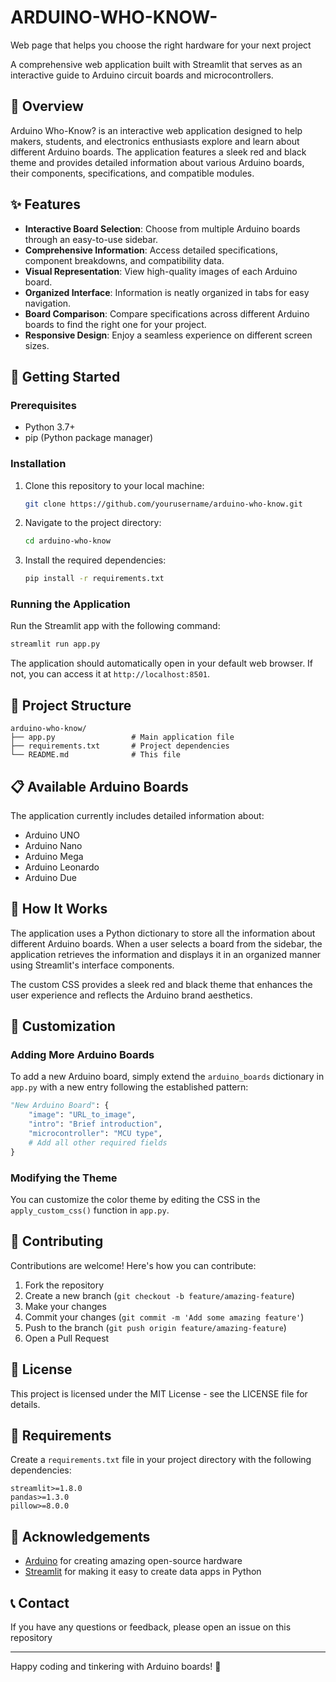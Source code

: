 # ARDUINO-WHO-KNOW-
Web page that helps you choose the right hardware for your next project

A comprehensive web application built with Streamlit that serves as an interactive guide to Arduino circuit boards and microcontrollers.

## 🔌 Overview

Arduino Who-Know? is an interactive web application designed to help makers, students, and electronics enthusiasts explore and learn about different Arduino boards. The application features a sleek red and black theme and provides detailed information about various Arduino boards, their components, specifications, and compatible modules.

## ✨ Features

- **Interactive Board Selection**: Choose from multiple Arduino boards through an easy-to-use sidebar.
- **Comprehensive Information**: Access detailed specifications, component breakdowns, and compatibility data.
- **Visual Representation**: View high-quality images of each Arduino board.
- **Organized Interface**: Information is neatly organized in tabs for easy navigation.
- **Board Comparison**: Compare specifications across different Arduino boards to find the right one for your project.
- **Responsive Design**: Enjoy a seamless experience on different screen sizes.

## 🚀 Getting Started

### Prerequisites

- Python 3.7+
- pip (Python package manager)

### Installation

1. Clone this repository to your local machine:
   ```bash
   git clone https://github.com/yourusername/arduino-who-know.git
   ```

2. Navigate to the project directory:
   ```bash
   cd arduino-who-know
   ```

3. Install the required dependencies:
   ```bash
   pip install -r requirements.txt
   ```

### Running the Application

Run the Streamlit app with the following command:
```bash
streamlit run app.py
```

The application should automatically open in your default web browser. If not, you can access it at `http://localhost:8501`.

## 📁 Project Structure

```
arduino-who-know/
├── app.py                 # Main application file
├── requirements.txt       # Project dependencies
└── README.md              # This file
```

## 📋 Available Arduino Boards

The application currently includes detailed information about:

- Arduino UNO
- Arduino Nano
- Arduino Mega
- Arduino Leonardo
- Arduino Due

## 🧩 How It Works

The application uses a Python dictionary to store all the information about different Arduino boards. When a user selects a board from the sidebar, the application retrieves the information and displays it in an organized manner using Streamlit's interface components.

The custom CSS provides a sleek red and black theme that enhances the user experience and reflects the Arduino brand aesthetics.

## 🔧 Customization

### Adding More Arduino Boards

To add a new Arduino board, simply extend the `arduino_boards` dictionary in `app.py` with a new entry following the established pattern:

```python
"New Arduino Board": {
    "image": "URL_to_image",
    "intro": "Brief introduction",
    "microcontroller": "MCU type",
    # Add all other required fields
}
```

### Modifying the Theme

You can customize the color theme by editing the CSS in the `apply_custom_css()` function in `app.py`.

## 🤝 Contributing

Contributions are welcome! Here's how you can contribute:

1. Fork the repository
2. Create a new branch (`git checkout -b feature/amazing-feature`)
3. Make your changes
4. Commit your changes (`git commit -m 'Add some amazing feature'`)
5. Push to the branch (`git push origin feature/amazing-feature`)
6. Open a Pull Request

## 📄 License

This project is licensed under the MIT License - see the LICENSE file for details.

## 🔗 Requirements

Create a `requirements.txt` file in your project directory with the following dependencies:

```
streamlit>=1.8.0
pandas>=1.3.0
pillow>=8.0.0
```

## 🙏 Acknowledgements

- [Arduino](https://www.arduino.cc/) for creating amazing open-source hardware
- [Streamlit](https://streamlit.io/) for making it easy to create data apps in Python

## 📞 Contact

If you have any questions or feedback, please open an issue on this repository

---

Happy coding and tinkering with Arduino boards! 🤖

